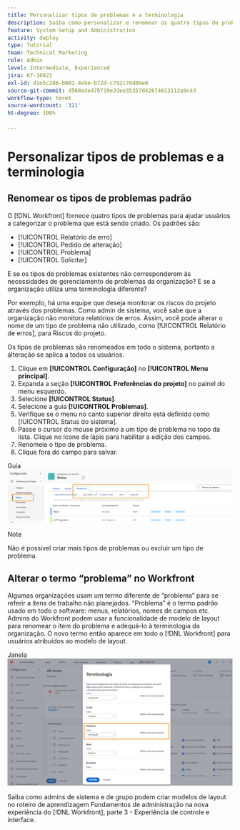 ```yaml
---
title: Personalizar tipos de problemas e a terminologia
description: Saiba como personalizar e renomear os quatro tipos de problemas padrão para atender às necessidades da sua organização.
feature: System Setup and Administration
activity: deploy
type: Tutorial
team: Technical Marketing
role: Admin
level: Intermediate, Experienced
jira: KT-10021
exl-id: d1e5c2d6-b001-4e9e-b72d-c792c70d09e8
source-git-commit: 4568e4e47b719e2dee35357d42674613112a9c43
workflow-type: tm+mt
source-wordcount: '321'
ht-degree: 100%

---
```


# Personalizar tipos de problemas e a terminologia

## Renomear os tipos de problemas padrão

O [!DNL Workfront] fornece quatro tipos de problemas para ajudar usuários a categorizar o problema que está sendo criado. Os padrões são:

* [!UICONTROL Relatório de erro]
* [!UICONTROL Pedido de alteração]
* [!UICONTROL Problema]
* [!UICONTROL Solicitar]

E se os tipos de problemas existentes não corresponderem às necessidades de gerenciamento de problemas da organização? E se a organização utiliza uma terminologia diferente?

Por exemplo, há uma equipe que deseja monitorar os riscos do projeto através dos problemas. Como admin de sistema, você sabe que a organização não monitora relatórios de erros. Assim, você pode alterar o nome de um tipo de problema não utilizado, como [!UICONTROL Relatório de erros], para Riscos do projeto.

Os tipos de problemas são renomeados em todo o sistema, portanto a alteração se aplica a todos os usuários.

1. Clique em **[!UICONTROL Configuração]** no **[!UICONTROL Menu principal]**.
1. Expanda a seção **[!UICONTROL Preferências do projeto]** no painel do menu esquerdo.
1. Selecione **[!UICONTROL Status]**.
1. Selecione a guia **[!UICONTROL Problemas]**.
1. Verifique se o menu no canto superior direito está definido como [!UICONTROL Status do sistema].
1. Passe o cursor do mouse próximo a um tipo de problema no topo da lista. Clique no ícone de lápis para habilitar a edição dos campos.
1. Renomeie o tipo de problema.
1. Clique fora do campo para salvar.

Guia ![[!UICONTROL Problemas] da página [!UICONTROL Status] da seção [!UICONTROL Configuração]](assets/admin-fund-issue-types.png)

>[!NOTE]
>
>Não é possível criar mais tipos de problemas ou excluir um tipo de problema.

<!--
learn more URLs
Customize default issue types
-->

## Alterar o termo “problema” no Workfront

Algumas organizações usam um termo diferente de “problema” para se referir a itens de trabalho não planejados. “Problema” é o termo padrão usado em todo o software: menus, relatórios, nomes de campos etc.
Admins do Workfront podem usar a funcionalidade de modelo de layout para renomear o item do problema e adequá-lo à terminologia da organização. O novo termo então aparece em todo o [!DNL Workfront] para usuários atribuídos ao modelo de layout.

Janela ![[!UICONTROL Terminologia] com o [!UICONTROL Problema] destacado](assets/admin-fund-issue-custom-terminology.png)

<!--
paragraph below needs a hyperlink
-->

Saiba como admins de sistema e de grupo podem criar modelos de layout no roteiro de aprendizagem Fundamentos de administração na nova experiência do [!DNL Workfront], parte 3 - Experiência de controle e interface.

<!--
learn more URLs
Create and manage layout templates
-->
